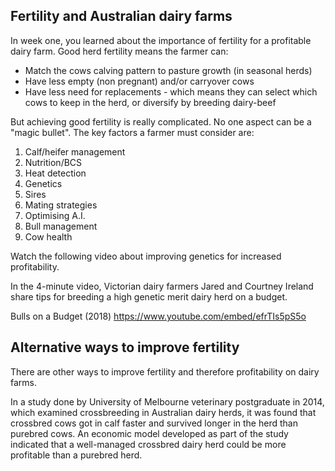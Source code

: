 ## Fertility and Australian dairy farms

In week one, you learned about the importance of fertility for a profitable dairy farm. Good herd fertility means the farmer can:

-   Match the cows calving pattern to pasture growth (in seasonal herds)
-   Have less empty (non pregnant) and/or carryover cows
-   Have less need for replacements - which means they can select which cows to keep in the herd, or diversify by breeding dairy-beef

But achieving good fertility is really complicated. No one aspect can be a "magic bullet". The key factors a farmer must consider are:

1.  Calf/heifer management
2.  Nutrition/BCS
3.  Heat detection
4.  Genetics
5.  Sires
6.  Mating strategies
7.  Optimising A.I.
8.  Bull management
9.  Cow health

Watch the following video about improving genetics for increased profitability.

In the 4-minute video, Victorian dairy farmers Jared and Courtney Ireland share tips for breeding a high genetic merit dairy herd on a budget.

Bulls on a Budget (2018) <https://www.youtube.com/embed/efrTIs5pS5o>

## Alternative ways to improve fertility

There are other ways to improve fertility and therefore profitability on dairy farms.

In a study done by University of Melbourne veterinary postgraduate in 2014, which examined crossbreeding in Australian dairy herds, it was found that crossbred cows got in calf faster and survived longer in the herd than purebred cows. An economic model developed as part of the study indicated that a well-managed crossbred dairy herd could be more profitable than a purebred herd.